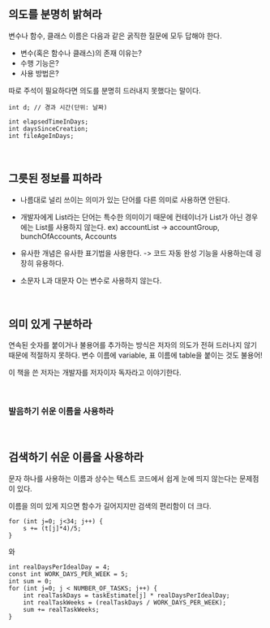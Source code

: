 ## 의도를 분명히 밝혀라

변수나 함수, 클래스 이름은 다음과 같은 굵직한 질문에 모두 답해야 한다.

- 변수(혹은 함수나 클래스)의 존재 이유는? 
- 수행 기능은? 
- 사용 방법은?

따로 주석이 필요하다면 의도를 분명히 드러내지 못했다는 말이다.

```
int d; // 경과 시간(단위: 날짜)

int elapsedTimeInDays;
int daysSinceCreation;
int fileAgeInDays;
```

<br>

## 그릇된 정보를 피하라

- 나름대로 널리 쓰이는 의미가 있는 단어를 다른 의미로 사용하면 안된다.

- 개발자에게 List라는 단어는 특수한 의미이기 때문에 컨테이너가 List가 아닌 경우에는 List를 사용하지 않는다.
ex) accountList -> accountGroup, bunchOfAccounts, Accounts

- 유사한 개념은 유사한 표기법을 사용한다.
-> 코드 자동 완성 기능을 사용하는데 굉장히 유용하다.

- 소문자 L과 대문자 O는 변수로 사용하지 않는다.

<br>

## 의미 있게 구분하라

연속된 숫자를 붙이거나 불용어를 추가하는 방식은 저자의 의도가 전혀 드러나지 않기 때문에 적절하지 못하다.
변수 이름에 variable, 표 이름에 table을 붙이는 것도 불용어!

이 책을 쓴 저자는 개발자를 저자이자 독자라고 이야기한다.

<br>

### 발음하기 쉬운 이름을 사용하라

<br>

## 검색하기 쉬운 이름을 사용하라

문자 하나를 사용하는 이름과 상수는 텍스트 코드에서 쉽게 눈에 띄지 않는다는 문제점이 있다.

이름을 의미 있게 지으면 함수가 길어지지만 검색의 편리함이 더 크다.
```
for (int j=0; j<34; j++) {
	s += (t[j]*4)/5;
}
```
와
```
int realDaysPerIdealDay = 4;
const int WORK_DAYS_PER_WEEK = 5;
int sum = 0; 
for (int j=0; j < NUMBER_OF_TASKS; j++) { 
	int realTaskDays = taskEstimate[j] * realDaysPerIdealDay;
	int realTaskWeeks = (realTaskDays / WORK_DAYS_PER_WEEK);
	sum += realTaskWeeks; 
}
```
